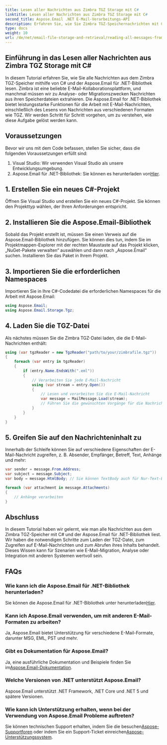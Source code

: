 ```yaml
---
title: Lesen aller Nachrichten aus Zimbra TGZ Storage mit C#
linktitle: Lesen aller Nachrichten aus Zimbra TGZ Storage mit C#
second_title: Aspose.Email .NET E-Mail-Verarbeitungs-API
description: Erfahren Sie, wie Sie Zimbra TGZ-Speichernachrichten mit C# und Aspose.Email für .NET lesen. Schritt-für-Schritt-Anleitung mit Quellcode im Lieferumfang enthalten.
type: docs
weight: 10
url: /de/net/email-file-storage-and-retrieval/reading-all-messages-from-zimbra-tgz-storage-with-csharp/
---
```


## Einführung in das Lesen aller Nachrichten aus Zimbra TGZ Storage mit C#

In diesem Tutorial erfahren Sie, wie Sie alle Nachrichten aus dem Zimbra TGZ-Speicher mithilfe von C# und der Aspose.Email für .NET-Bibliothek lesen. Zimbra ist eine beliebte E-Mail-Kollaborationsplattform, und manchmal müssen wir zu Analyse- oder Migrationszwecken Nachrichten aus ihren Speicherdateien extrahieren. Die Aspose.Email for .NET-Bibliothek bietet leistungsstarke Funktionen für die Arbeit mit E-Mail-Nachrichten, einschließlich des Lesens von Nachrichten aus verschiedenen Formaten wie TGZ. Wir werden Schritt für Schritt vorgehen, um zu verstehen, wie diese Aufgabe gelöst werden kann.

## Voraussetzungen

Bevor wir uns mit dem Code befassen, stellen Sie sicher, dass die folgenden Voraussetzungen erfüllt sind:

1. Visual Studio: Wir verwenden Visual Studio als unsere Entwicklungsumgebung.
2.  Aspose.Email für .NET-Bibliothek: Sie können es herunterladen von[Hier](https://downloads.aspose.com/email/net).

## 1. Erstellen Sie ein neues C#-Projekt

Öffnen Sie Visual Studio und erstellen Sie ein neues C#-Projekt. Sie können den Projekttyp wählen, der Ihren Anforderungen entspricht.

## 2. Installieren Sie die Aspose.Email-Bibliothek

Sobald das Projekt erstellt ist, müssen Sie einen Verweis auf die Aspose.Email-Bibliothek hinzufügen. Sie können dies tun, indem Sie im Projektmappen-Explorer mit der rechten Maustaste auf das Projekt klicken, „NuGet-Pakete verwalten“ auswählen und dann nach „Aspose.Email“ suchen. Installieren Sie das Paket in Ihrem Projekt.

## 3. Importieren Sie die erforderlichen Namespaces

Importieren Sie in Ihre C#-Codedatei die erforderlichen Namespaces für die Arbeit mit Aspose.Email:

```csharp
using Aspose.Email;
using Aspose.Email.Storage.Tgz;
```

## 4. Laden Sie die TGZ-Datei

Als nächstes müssen Sie die Zimbra TGZ-Datei laden, die die E-Mail-Nachrichten enthält:

```csharp
using (var tgzReader = new TgzReader("path/to/your/zimbrafile.tgz"))
{
    foreach (var entry in tgzReader)
    {
        if (entry.Name.EndsWith(".eml"))
        {
            // Verarbeiten Sie jede E-Mail-Nachricht
            using (var stream = entry.Open())
            {
                // Lesen und verarbeiten Sie die E-Mail-Nachricht
                var message = MailMessage.Load(stream);
                // Führen Sie die gewünschten Vorgänge für die Nachricht aus
            }
        }
    }
}
```

## 5. Greifen Sie auf den Nachrichteninhalt zu

Innerhalb der Schleife können Sie auf verschiedene Eigenschaften der E-Mail-Nachricht zugreifen, z. B. Absender, Empfänger, Betreff, Text, Anhänge und mehr:

```csharp
var sender = message.From.Address;
var subject = message.Subject;
var body = message.HtmlBody; // Sie können TextBody auch für Nur-Text-E-Mails verwenden

foreach (var attachment in message.Attachments)
{
    // Anhänge verarbeiten
}
```

## Abschluss

In diesem Tutorial haben wir gelernt, wie man alle Nachrichten aus dem Zimbra TGZ-Speicher mit C# und der Aspose.Email für .NET-Bibliothek liest. Wir haben die notwendigen Schritte zum Laden der TGZ-Datei, zum Zugreifen auf E-Mail-Nachrichten und zum Abrufen ihres Inhalts behandelt. Dieses Wissen kann für Szenarien wie E-Mail-Migration, Analyse oder Integration mit anderen Systemen wertvoll sein.

## FAQs

### Wie kann ich die Aspose.Email für .NET-Bibliothek herunterladen?

 Sie können die Aspose.Email für .NET-Bibliothek unter herunterladen[Hier](https://downloads.aspose.com/email/net).

### Kann ich Aspose.Email verwenden, um mit anderen E-Mail-Formaten zu arbeiten?

Ja, Aspose.Email bietet Unterstützung für verschiedene E-Mail-Formate, darunter MSG, EML, PST und mehr.

### Gibt es Dokumentation für Aspose.Email?

 Ja, eine ausführliche Dokumentation und Beispiele finden Sie im[Aspose.Email-Dokumentation](https://reference.aspose.com/email/net).

### Welche Versionen von .NET unterstützt Aspose.Email?

Aspose.Email unterstützt .NET Framework, .NET Core und .NET 5 und spätere Versionen.

### Wie kann ich Unterstützung erhalten, wenn bei der Verwendung von Aspose.Email Probleme auftreten?

 Sie können technischen Support erhalten, indem Sie die besuchen[Aspose-Supportforen](https://forum.aspose.com/c/email) oder indem Sie ein Support-Ticket einreichen[Aspose-Unterstützungssystem](https://www.aspose.com/support/contact-us).